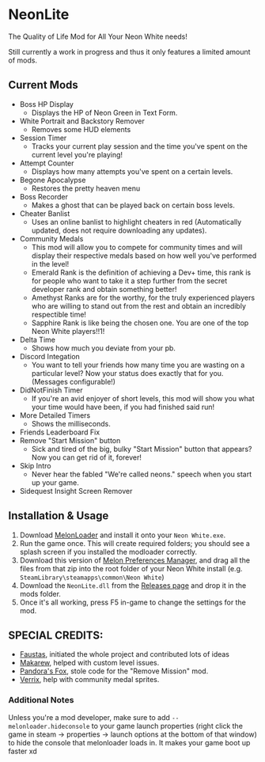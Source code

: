 # NeonLite
 The Quality of Life Mod for All Your Neon White needs!

Still currently a work in progress and thus it only features a limited amount of mods.

## Current Mods

* Boss HP Display
  * Displays the HP of Neon Green in Text Form.
* White Portrait and Backstory Remover
  * Removes some HUD elements
* Session Timer
  * Tracks your current play session and the time you've spent on the current level you're playing!
* Attempt Counter
  * Displays how many attempts you've spent on a certain levels.
* Begone Apocalypse
  * Restores the pretty heaven menu
* Boss Recorder
  * Makes a ghost that can be played back on certain boss levels.
* Cheater Banlist
  * Uses an online banlist to highlight cheaters in red (Automatically updated, does not require downloading any updates).
* Community Medals
  * This mod will allow you to compete for community times and will display their respective medals based on how well you've performed in the level!
  * Emerald Rank is the definition of achieving a Dev+ time, this rank is for people who want to take it a step further from the secret developer rank and obtain something better!
  * Amethyst Ranks are for the worthy, for the truly experienced players who are willing to stand out from the rest and obtain an incredibly respectible time!
  * Sapphire Rank is like being the chosen one. You are one of the top Neon White players!!1!
* Delta Time
  * Shows how much you deviate from your pb.
* Discord Integation
  * You want to tell your friends how many time you are wasting on a particular level? Now your status does exactly that for you. (Messages configurable!)
* DidNotFinish Timer
  * If you're an avid enjoyer of short levels, this mod will show you what your time would have been, if you had finished said run!
* More Detailed Timers
  * Shows the milliseconds.
* Friends Leaderboard Fix
* Remove "Start Mission" button
  * Sick and tired of the big, bulky "Start Mission" button that appears? Now you can get rid of it, forever!
* Skip Intro
  * Never hear the fabled "We're called neons." speech when you start up your game.
* Sidequest Insight Screen Remover

## Installation & Usage

1. Download [MelonLoader](https://github.com/LavaGang/MelonLoader/releases/latest) and install it onto your `Neon White.exe`.
2. Run the game once. This will create required folders; you should see a splash screen if you installed the modloader correctly.
3. Download this version of [Melon Preferences Manager](https://cdn.discordapp.com/attachments/991005812094799922/1109821695805640744/melonprefsmanager.rar), and drag all the files from that zip into the root folder of your Neon White install (e.g. `SteamLibrary\steamapps\common\Neon White`)
4. Download the `NeonLite.dll` from the [Releases page](https://github.com/MOPSKATER/NeonLite/releases) and drop it in the mods folder.
5. Once it's all working, press F5 in-game to change the settings for the mod.

## SPECIAL CREDITS:

* [Faustas](https://github.com/Faustas156), initiated the whole project and contributed lots of ideas
* [Makarew](https://github.com/Makarew), helped with custom level issues.
* [Pandora's Fox](https://github.com/PandorasFox), stole code for the "Remove Mission" mod.
* [Verrix](https://discord.gg/SFnWweK8r9), help with community medal sprites.

### Additional Notes

Unless you're a mod developer, make sure to add `--melonloader.hideconsole` to your game launch properties (right click the game in steam -> properties -> launch options at the bottom of that window) to hide the console that melonloader loads in. It makes your game boot up faster xd
